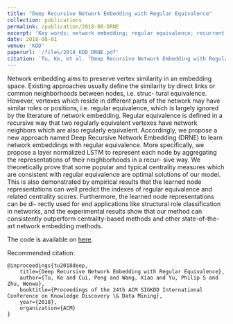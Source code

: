 ```yaml
---
title: "Deep Recursive Network Embedding with Regular Equivalence"
collection: publications
permalink: /publication/2018-08-DRNE
excerpt: 'Key words: network embedding; regular equivalence; recurrent neural network'
date: 2018-08-01
venue: 'KDD'
paperurl: '/files/2018_KDD_DRNE.pdf'
citation: 'Tu, Ke, et al. "Deep Recursive Network Embedding with Regular Equivalence". Proceedings of the 24th ACM SIGKDD International Conference on Knowledge Discovery & Data Mining. ACM, 2018.'
---
```

Network embedding aims to preserve vertex similarity in an embedding space. Existing approaches usually define the similarity by direct links or common neighborhoods between nodes, i.e. struc- tural equivalence. However, vertexes which reside in different parts of the network may have similar roles or positions, i.e. regular equivalence, which is largely ignored by the literature of network embedding. Regular equivalence is defined in a recursive way that two regularly equivalent vertexes have network neighbors which are also regularly equivalent. Accordingly, we propose a new approach named Deep Recursive Network Embedding (DRNE) to learn network embeddings with regular equivalence. More specifically, we propose a layer normalized LSTM to represent each node by aggregating the representations of their neighborhoods in a recur- sive way. We theoretically prove that some popular and typical centrality measures which are consistent with regular equivalence are optimal solutions of our model. This is also demonstrated by empirical results that the learned node representations can well predict the indexes of regular equivalence and related centrality scores. Furthermore, the learned node representations can be di- rectly used for end applications like structural role classification in networks, and the experimental results show that our method can consistently outperform centrality-based methods and other state-of-the-art network embedding methods.

The code is available on [here](https://github.com/tadpole/DRNE).

Recommended citation: 
```
@inproceedings{tu2018deep,
    title={Deep Recursive Network Embedding with Regular Equivalence},
    author={Tu, Ke and Cui, Peng and Wang, Xiao and Yu, Philip S and Zhu, Wenwu},
    booktitle={Proceedings of the 24th ACM SIGKDD International Conference on Knowledge Discovery \& Data Mining},
    year={2018},
    organization={ACM}
}
```